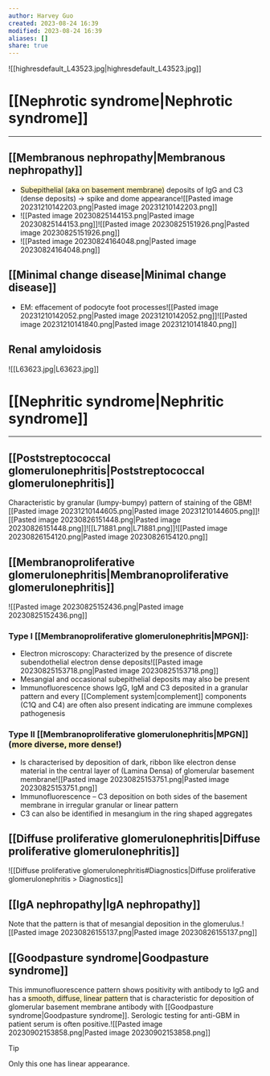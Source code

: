 ```yaml
---
author: Harvey Guo
created: 2023-08-24 16:39
modified: 2023-08-24 16:39
aliases: []
share: true
---
```

![[highresdefault_L43523.jpg|highresdefault_L43523.jpg]]
# [[Nephrotic syndrome|Nephrotic syndrome]]
---
## [[Membranous nephropathy|Membranous nephropathy]]
- <span style="background:rgba(240, 200, 0, 0.2)">Subepithelial (aka on basement membrane)</span> deposits of IgG and C3 (dense deposits) → spike and dome appearance![[Pasted image 20231210142203.png|Pasted image 20231210142203.png]]
- ![[Pasted image 20230825144153.png|Pasted image 20230825144153.png]]![[Pasted image 20230825151926.png|Pasted image 20230825151926.png]]
- ![[Pasted image 20230824164048.png|Pasted image 20230824164048.png]]
## [[Minimal change disease|Minimal change disease]]
- EM: effacement of podocyte foot processes![[Pasted image 20231210142052.png|Pasted image 20231210142052.png]]![[Pasted image 20231210141840.png|Pasted image 20231210141840.png]]
## Renal amyloidosis
![[L63623.jpg|L63623.jpg]]

# [[Nephritic syndrome|Nephritic syndrome]]
---
## [[Poststreptococcal glomerulonephritis|Poststreptococcal glomerulonephritis]]
Characteristic by granular (​lumpy-bumpy​) pattern of staining of the GBM![[Pasted image 20231210144605.png|Pasted image 20231210144605.png]]![[Pasted image 20230826151448.png|Pasted image 20230826151448.png]]![[L71881.png|L71881.png]]![[Pasted image 20230826154120.png|Pasted image 20230826154120.png]]
## [[Membranoproliferative glomerulonephritis|Membranoproliferative glomerulonephritis]]
![[Pasted image 20230825152436.png|Pasted image 20230825152436.png]]
### Type I [[Membranoproliferative glomerulonephritis|MPGN]]:
- Electron microscopy: Characterized by the presence of discrete subendothelial electron dense deposits![[Pasted image 20230825153718.png|Pasted image 20230825153718.png]]
- Mesangial and occasional subepithelial deposits may also be present
- Immunofluorescence shows IgG, IgM and C3 deposited in a granular pattern and every [[Complement system|complement]] components (C1Q and C4) are often also present indicating are immune complexes pathogenesis
### Type II [[Membranoproliferative glomerulonephritis|MPGN]] (<span style="background:rgba(240, 200, 0, 0.2)">more diverse, more dense!</span>)
- Is characterised by deposition of dark, ribbon like electron dense material in the central layer of (Lamina Densa) of glomerular basement membrane![[Pasted image 20230825153751.png|Pasted image 20230825153751.png]]
- Immunofluorescence – C3 deposition on both sides of the basement membrane in irregular granular or linear pattern
- C3 can also be identified in mesangium in the ring shaped aggregates
## [[Diffuse proliferative glomerulonephritis|Diffuse proliferative glomerulonephritis]]
![[Diffuse proliferative glomerulonephritis#Diagnostics|Diffuse proliferative glomerulonephritis > Diagnostics]]

## [[IgA nephropathy|IgA nephropathy]]
Note that the pattern is that of mesangial deposition in the glomerulus.![[Pasted image 20230826155137.png|Pasted image 20230826155137.png]]
## [[Goodpasture syndrome|Goodpasture syndrome]]
This immunofluorescence pattern shows positivity with antibody to IgG and has a <span style="background:rgba(240, 200, 0, 0.2)">smooth, diffuse, linear pattern</span> that is characteristic for deposition of glomerular basement membrane antibody with [[Goodpasture syndrome|Goodpasture syndrome]]. Serologic testing for anti-GBM in patient serum is often positive.![[Pasted image 20230902153858.png|Pasted image 20230902153858.png]]
>[!tip] 
>Only this one has linear appearance.